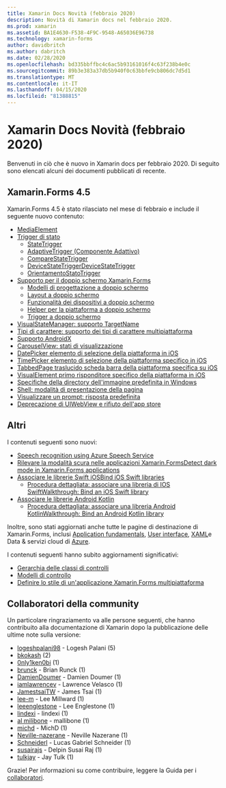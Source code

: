 ```yaml
---
title: Xamarin Docs Novità (febbraio 2020)
description: Novità di Xamarin docs nel febbraio 2020.
ms.prod: xamarin
ms.assetid: BA1E4630-F538-4F9C-9548-A65036E96738
ms.technology: xamarin-forms
author: davidbritch
ms.author: dabritch
ms.date: 02/28/2020
ms.openlocfilehash: bd335bbffbc4c6ac5b93161016f4c63f238b4e0c
ms.sourcegitcommit: 89b3e383a37db5b940f0c63bbfe9cb806dc7d5d1
ms.translationtype: MT
ms.contentlocale: it-IT
ms.lasthandoff: 04/15/2020
ms.locfileid: "81388815"
---
```

# <a name="xamarin-docs-whats-new-february-2020"></a>Xamarin Docs Novità (febbraio 2020)

Benvenuti in ciò che è nuovo in Xamarin docs per febbraio 2020. Di seguito sono elencati alcuni dei documenti pubblicati di recente.

## <a name="xamarinforms-45"></a>Xamarin.Forms 4.5

Xamarin.Forms 4.5 è stato rilasciato nel mese di febbraio e include il seguente nuovo contenuto:

- [MediaElement](~/xamarin-forms/user-interface/mediaelement.md)
- [Trigger di stato](~/xamarin-forms/app-fundamentals/triggers.md#state-triggers)
  - [StateTrigger](~/xamarin-forms/app-fundamentals/triggers.md#state-trigger)
  - [AdaptiveTrigger (Componente Adattivo)](~/xamarin-forms/app-fundamentals/triggers.md#adaptive-trigger)
  - [CompareStateTrigger](~/xamarin-forms/app-fundamentals/triggers.md#compare-state-trigger)
  - [DeviceStateTriggerDeviceStateTrigger](~/xamarin-forms/app-fundamentals/triggers.md#device-state-trigger)
  - [OrientamentoStatoTrigger](~/xamarin-forms/app-fundamentals/triggers.md#orientation-state-trigger)
- [Supporto per il doppio schermo Xamarin.Forms](~/xamarin-forms/app-fundamentals/dual-screen/index.md)
  - [Modelli di progettazione a doppio schermo](~/xamarin-forms/app-fundamentals/dual-screen/design-patterns.md)
  - [Layout a doppio schermo](~/xamarin-forms/app-fundamentals/dual-screen/twopaneview.md)
  - [Funzionalità dei dispositivi a doppio schermo](~/xamarin-forms/app-fundamentals/dual-screen/dual-screen-info.md)
  - [Helper per la piattaforma a doppio schermo](~/xamarin-forms/app-fundamentals/dual-screen/dual-screen-helper.md)
  - [Trigger a doppio schermo](~/xamarin-forms/app-fundamentals/dual-screen/triggers.md)  
- [VisualStateManager: supporto TargetName](~/xamarin-forms/user-interface/visual-state-manager.md#set-state-on-multiple-elements)
- [Tipi di carattere: supporto dei tipi di carattere multipiattaforma](~/xamarin-forms/user-interface/text/fonts.md#use-a-custom-font)
- [Supporto AndroidX](~/xamarin-forms/platform/android/androidx-migration.md)
- [CarouselView: stati di visualizzazione](~/xamarin-forms/user-interface/carouselview/interaction.md#define-visual-states)
- [DatePicker elemento di selezione della piattaforma in iOS](~/xamarin-forms/platform/ios/datepicker-selection.md)
- [TimePicker elemento di selezione della piattaforma specifico in iOS](~/xamarin-forms/platform/ios/timepicker-selection.md)
- [TabbedPage traslucido scheda barra della piattaforma specifica su iOS](~/xamarin-forms/platform/ios/tabbedpage-translucent-tabbar.md)
- [VisualElement primo risponditore specifico della piattaforma in iOS](~/xamarin-forms/platform/ios/visualelement-first-responder.md)
- [Specifiche della directory dell'immagine predefinita in Windows](~/xamarin-forms/platform/windows/default-image-directory.md)
- [Shell: modalità di presentazione della pagina](~/xamarin-forms/app-fundamentals/shell/configuration.md#set-page-presentation-mode)
- [Visualizzare un prompt: risposta predefinita](~/xamarin-forms/user-interface/pop-ups.md#display-a-prompt)
- [Deprecazione di UIWebView e rifiuto dell'app store](~/xamarin-forms/user-interface/webview.md#uiwebview-deprecation-and-app-store-rejection-itms-90809)

## <a name="other"></a>Altri

I contenuti seguenti sono nuovi:

- [Speech recognition using Azure Speech Service](~/xamarin-forms/data-cloud/azure-cognitive-services/speech-recognition.md)
- [Rilevare la modalità scura nelle applicazioni Xamarin.FormsDetect dark mode in Xamarin.Forms applications](~/xamarin-forms/user-interface/theming/dark-mode.md)
- [Associare le librerie Swift iOSBind iOS Swift libraries](~/ios/platform/binding-swift/index.md)
  - [Procedura dettagliata: associare una libreria di IOS SwiftWalkthrough: Bind an iOS Swift library](~/ios/platform/binding-swift/walkthrough.md)
- [Associare le librerie Android Kotlin](~/android/platform/binding-kotlin-library/index.md)
  - [Procedura dettagliata: associare una libreria Android KotlinWalkthrough: Bind an Android Kotlin library](~/android/platform/binding-kotlin-library/walkthrough.md)

Inoltre, sono stati aggiornati anche tutte le pagine di destinazione di Xamarin.Forms, inclusi [Application fundamentals](~/xamarin-forms/app-fundamentals/index.yml), [User interface](~/xamarin-forms/user-interface/index.yml), [XAML](~/xamarin-forms/xaml/index.yml)e Data & servizi cloud di [Azure](~/xamarin-forms/data-cloud/index.yml).

I contenuti seguenti hanno subito aggiornamenti significativi:

- [Gerarchia delle classi di controlli](~/xamarin-forms/internals/class-hierarchy.md)
- [Modelli di controllo](~/xamarin-forms/app-fundamentals/templates/control-template.md)
- [Definire lo stile di un'applicazione Xamarin.Forms multipiattaforma](~/get-started/quickstarts/styling.md)

## <a name="community-contributors"></a>Collaboratori della community

Un particolare ringraziamento va alle persone seguenti, che hanno contribuito alla documentazione di Xamarin dopo la pubblicazione delle ultime note sulla versione:

- [logeshpalani98](https://github.com/logeshpalani98) - Logesh Palani (5)
- [bkokash](https://github.com/bkokash) (2)
- [0nly1ken0bi](https://github.com/0nly1ken0bi) (1)
- [brunck](https://github.com/brunck) - Brian Runck (1)
- [DamienDoumer](https://github.com/DamienDoumer) - Damien Doumer (1)
- [iamlawrencev](https://github.com/iamlawrencev) - Lawrence Velasco (1)
- [JamestsaiTW](https://github.com/JamestsaiTW) - James Tsai (1)
- [lee-m](https://github.com/lee-m) - Lee Millward (1)
- [leeenglestone](https://github.com/leeenglestone) - Lee Englestone (1)
- [lindexi](https://github.com/lindexi) - lindexi (1)
- [al milibone](https://github.com/mallibone) - mallibone (1)
- [michd](https://github.com/michd) - MichD (1)
- [Neville-nazerane](https://github.com/neville-nazerane) - Neville Nazerane (1)
- [Schneiderl](https://github.com/schneiderl) - Lucas Gabriel Schneider (1)
- [susairajs](https://github.com/susairajs) - Delpin Susai Raj (1)
- [tulkjay](https://github.com/tulkjay) - Jay Tulk (1)

Grazie! Per informazioni su come contribuire, leggere la Guida per i [collaboratori](https://github.com/MicrosoftDocs/xamarin-docs/blob/live/CONTRIBUTING.md).

